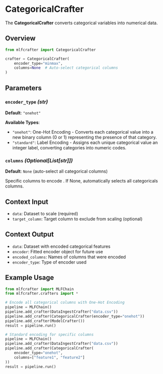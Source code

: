 # CategoricalCrafter

The **CategoricalCrafter** converts categorical variables into numerical data.

## Overview

```python
from mlfcrafter import CategoricalCrafter

crafter = CategoricalCrafter(
    encoder_type="minmax",
    columns=None  # Auto-select categorical columns
)
```

## Parameters

### `encoder_type` *(str)*

**Default**: `"onehot"`

**Available Types**:
- `"onehot"`: One-Hot Encoding - Converts each categorical value into a new binary column (0 or 1) representing the presence of that category.
- `"standard"`: Label Encoding - Assigns each unique categorical value an integer label, converting categories into numeric codes.

### `columns` *(Optional[List[str]])*

**Default**: `None` (auto-select all categorical columns)

Specific columns to encode . If None, automatically selects all categoricals columns.

## Context Input

- `data`: Dataset to scale (required)
- `target_column`: Target column to exclude from scaling (optional)

## Context Output

- `data`: Dataset with encoded categorical features
- `encoder`: Fitted encoder object for future use
- `encoded_columns`: Names of columns that were encoded
- `encoder_type`: Type of encoder used

## Example Usage

```python
from mlfcrafter import MLFChain
from mlfcrafter.crafters import *

# Encode all categorical columns with One-Hot Encoding
pipeline = MLFChain()
pipeline.add_crafter(DataIngestCrafter("data.csv"))
pipeline.add_crafter(CategoricalCrafter(encoder_type="onehot"))
pipeline.add_crafter(ModelCrafter())
result = pipeline.run()

# Standard encoding for specific columns
pipeline = MLFChain()
pipeline.add_crafter(DataIngestCrafter("data.csv"))
pipeline.add_crafter(CategoricalCrafter(
    encoder_type="onehot",
    columns=["feature1", "feature2"]
))
result = pipeline.run()
